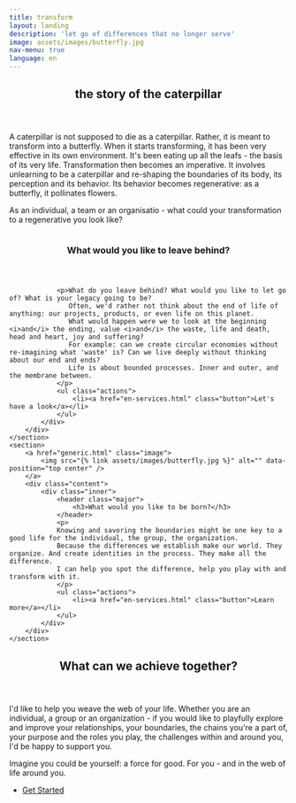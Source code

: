 ```yaml
---
title: transform
layout: landing
description: 'let go of differences that no longer serve'
image: assets/images/butterfly.jpg
nav-menu: true
language: en
---
```


<!-- Main -->
<div id="main">

<!-- One -->
<section id="one">
	<div class="inner">
		<header class="major">
			<h2>the story of the caterpillar</h2>
		</header>
		<p>
			A caterpillar is not supposed to die as a caterpillar. Rather, it is meant to transform into a butterfly. When it starts transforming, it has been very effective in its own environment.
			It's been eating up all the leafs - the basis of its very life. Transformation then becomes an imperative. It involves unlearning to be a caterpillar and
			re-shaping the boundaries of its body, its perception and its behavior. Its behavior becomes regenerative: as a butterfly, it pollinates flowers.
		</p>
		<p>As an individual, a team or an organisatio - what could your transformation to a regenerative you look like?</p>
	</div>
</section>

<!-- Two -->

<section id="two" class="spotlights"> <!---->
	<section>
		<a href="generic.html" class="image">
			<img src="{% link assets/images/caterpillar.jpg %}" alt="" data-position="center center" />
		</a>
		<div class="content">
			<div class="inner">
				<header class="major">
					<h3>What would you like to leave behind?</h3>
				</header>
				
				<p>What do you leave behind? What would you like to let go of? What is your legacy going to be? 
				   Often, we'd rather not think about the end of life of anything: our projects, products, or even life on this planet. 
				   What would happen were we to look at the beginning <i>and</i> the ending, value <i>and</i> the waste, life and death, head and heart, joy and suffering? 
				   For example: can we create circular economies without re-imagining what 'waste' is? Can we live deeply without thinking about our end and ends? 
				   Life is about bounded processes. Inner and outer, and the membrane between.
				</p>
				<ul class="actions">
					<li><a href="en-services.html" class="button">Let's have a look</a></li>
				</ul>
			</div>
		</div>
	</section>
	<section>
		<a href="generic.html" class="image">
			<img src="{% link assets/images/butterfly.jpg %}" alt="" data-position="top center" />
		</a>
		<div class="content">
			<div class="inner">
				<header class="major">
					<h3>What would you like to be born?</h3>
				</header>
				<p>
				Knowing and savoring the boundaries might be one key to a good life for the individual, the group, the organization. 
				Because the differences we establish make our world. They organize. And create identities in the process. They make all the difference.
				I can help you spot the difference, help you play with and transform with it.
				</p>
				<ul class="actions">
					<li><a href="en-services.html" class="button">Learn more</a></li>
				</ul>
			</div>
		</div>
	</section>
</section>

<!-- Three -->
<section id="three">
	<div class="inner">
		<header class="major">
			<h2>What can we achieve together?</h2>
		</header>
		<p>I'd like to help you weave the web of your life. Whether you are an individual, a group or an organization - if you would like to playfully explore 
		and improve your relationships, your boundaries, the chains you're a part of, your purpose and the roles you play,  the challenges within and around you, 
		I'd be happy to support you.
		</p>
		<p>
			Imagine you could be yourself: a force for good. For you - and in the web of life around you.
		</p>
		<ul class="actions">
			<li><a href="en-services.html" class="button next">Get Started</a></li>
		</ul>
	</div>
</section>

</div>
